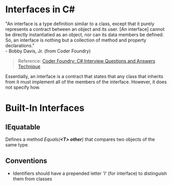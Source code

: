 
# Interfaces in C#
"An interface is a type definition similar to a class, except that it purely represents a contract between an object and its user. \[An interface\] cannot be directly instantiatied as an object, nor can its data members be defined. So, an interface is nothing but a collection of method and property declarations." <br />
\- Bobby Davis, Jr. (from Coder Foundry)
> Reference: [Coder Foundry: C# Interview Questions and Answers Technique](https://www.youtube.com/watch?v=_zCR1Rq7qB0)

Essentially, an interface is a contract that states that any class that inherits from it must implement all of the members of the interface. However, it does not 
specify how.


# Built-In Interfaces

## IEquatable<T>
Defines a method _Equals(**\<T\> other**)_ that compares two objects of the same type.

## Conventions
- Identifiers should have a prepended letter 'I' (for interface) to distinguish them from classes
